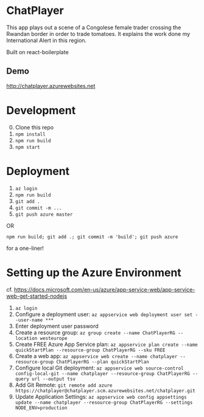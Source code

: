 # ChatPlayer
This app plays out a scene of a Congolese female trader crossing the Rwandan border in order to trade tomatoes. It explains the work done my International Alert in this region.

Built on react-boilerplate

## Demo
http://chatplayer.azurewebsites.net

# Development
0. Clone this repo
1. `npm install`
2. `npm run build`
3. `npm start`

# Deployment
1. `az login`
2. `npm run build`
3. `git add .`
4. `git commit -m ...`
5. `git push azure master`

OR

```
npm run build; git add .; git commit -m 'build'; git push azure
```
for a one-liner!

# Setting up the Azure Environment
cf. https://docs.microsoft.com/en-us/azure/app-service-web/app-service-web-get-started-nodejs
1. `az login`
2. Configure a deployment user: `az appservice web deployment user set --user-name ***`
3. Enter deployment user password
4. Create a resource group: `az group create --name ChatPlayerRG --location westeurope`
5. Create FREE Azure App Service plan: `az appservice plan create --name quickStartPlan --resource-group ChatPlayerRG --sku FREE`
6. Create a web app: `az appservice web create --name chatplayer --resource-group ChatPlayerRG --plan quickStartPlan`
7. Configure local Git deployment: `az appservice web source-control config-local-git --name chatplayer --resource-group ChatPlayerRG --query url --output tsv`
8. Add Git Remote: `git remote add azure https://chatplayer@chatplayer.scm.azurewebsites.net/chatplayer.git`
9. Update Application Settings: `az appservice web config appsettings update --name chatplayer --resource-group ChatPlayerRG --settings NODE_ENV=production`